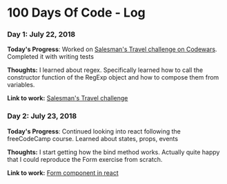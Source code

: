 # 100 Days Of Code - Log

### Day 1: July 22, 2018 

**Today's Progress**: Worked on [Salesman's Travel challenge on Codewars](https://www.codewars.com/kata/56af1a20509ce5b9b000001e). Completed it with writing tests 

**Thoughts:** I learned about regex. Specifically learned how to call the constructor function of the RegExp object and how to compose them from variables. 

**Link to work:** [Salesman's Travel challenge](https://github.com/adiyathereh/projects/tree/master/salesmansTravels)


### Day 2: July 23, 2018 

**Today's Progress**: Continued looking into react following the freeCodeCamp course. Learned about states, props, events 

**Thoughts:** I start getting how the bind method works. Actually quite happy that I could reproduce the Form exercise from scratch.

**Link to work:** [Form component in react](https://codepen.io/adiya/pen/ajWvNw?editors=1010)
